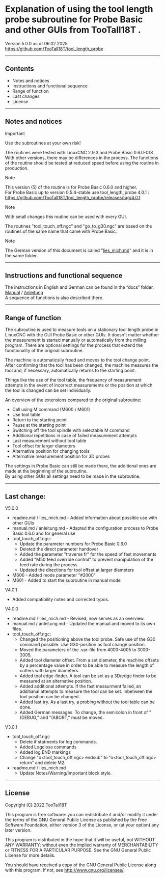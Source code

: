 # Explanation of using the tool length probe subroutine for Probe Basic and other GUIs from TooTall18T .  
Version 5.0.0 as of 06.02.2025  
https://github.com/TooTall18T/tool_length_probe

---
## Contents
- Notes and notices
- Instructions and functional sequence
- Range of function
- Last changes
- License

---
## Notes and notices
> [!IMPORTANT]
> Use the subroutines at your own risk!

The routines were tested with LinuxCNC 2.9.3 and Probe Basic 0.6.0-018 .
With other versions, there may be differences in the process.
The functions of the routine should be tested at reduced speed before using the routine in production.

> [!NOTE]
> This version (5) of the routine is for Probe Basic 0.6.0 and higher.  
> For Probe Basic up to version 0.5.4-stable use tool_length_probe 4.0.1 : https://github.com/TooTall18T/tool_length_probe/releases/tag/4.0.1

> [!NOTE]
> With small changes this routine can be used with every GUI.

The routines "tool_touch_off.ngc" and "go_to_g30.ngc" are based on the routines of the same name that came with Probe Basic.

> [!NOTE]
> The German version of this document is called "[lies_mich.md](lies_mich.md)" and it is in the same folder.

---
## Instructions and functional sequence
The instructions in English and German can be found in the “docs” folder.  
[Manual](./docs/manual.md) / [Anleitung](./docs/anleitung.md)  
A sequence of functions is also described there.

---
## Range of function
The subroutine is used to measure tools on a stationary tool length probe in LinuxCNC with the GUI Probe Basic or other GUIs.
It doesn't matter whether the measurement is started manually or automatically from the milling program. There are optional settings for the process that extend the functionality of the original subroutine.  
  
The machine is automatically freed and moves to the tool change point. After confirming that the tool has been changed, the machine measures the tool and, if necessary, automatically returns to the starting point.  
  
Things like the use of the tool table, the frequency of measurement attempts in the event of incorrect measurements or the position at which the tool is changed can be set individually.  
  
An overview of the extensions compared to the original subroutine:
- Call using M command (M600 / M601)
- Use tool table
- Return to the starting point
- Pause at the starting point
- Switching off the tool spindle with selectable M command
- Additional repetitions in case of failed measurement attempts
- Last measurement without tool table
- Tool offset for larger diameters
- Alternative position for changing tools
- Alternative measurement position for 3D probes
  
The settings in Probe Basic can still be made there, the additional ones are made at the beginning of the subroutine.  
By using other GUIs all settings need to be made in the subroutine.

---
## Last change:
V5.0.0
- readme.md / lies_mich.md - Added information about possible use with other GUIs
- manual.md / anleitung.md - Adapted the configuration process to Probe Basic 0.6.0 and for general use
- tool_touch_off.ngc:
    - Update the parameter numbers for Probe Basic 0.6.0
    - Deleted the direct parameter handover
    - Added the parameter "traverse fr" for the speed of fast movements
    - Added "M50 feed override control" to prevent manipulation of the feed rate during the process
    - Updated the directions for tool offset at larger diameters
- M600 - Added mode parameter "#2000"
- M601 - Added to start the subroutine in manual mode

V4.0.1
- Added compatibility notes and corrected typos.

V4.0.0
- readme.md / lies_mich.md - Revised, now serves as an overview.
- manual.md / anleitung.md - Updated the manual and moved to its own files.
- tool_touch_off.ngc:
    - Changed the positioning above the tool probe. Safe use of the G30 command possible. Use G30-position as tool change position.
    - Moved the parameters of the .var-file from 4000-4005 to 3000-3005.
    - Added tool diameter offset. From a set diameter, the machine offsets by a percentage value in order to be able to measure the length of cutters with larger diameters.
    - Added tool edge-finder. A tool can be set as a 3D/edge finder to be measured at an alternative position.
    - Added additional attempts. If the fast measurment failed, an additianal attempts to measure the tool can be set. Inbetween the tool position can be changed.
    - Added last try. As a last try, a probing without the tool table can be done.
    - Added German messages. To change, the semicolon in front of "(DEBUG," and "(ABORT," must be moved.

V3.0.1
- tool_touch_off.ngc
    - Delete if statments for log commands.
    - Added Logclose commands
    - Added log END markings
    - Change "o<tool_touch_off.ngc> endsub" to "o<tool_touch_off.ngc> return" and delete M2.
- readme.md / lies_mich.md
    - Update Notes/Warning/Important block style.
    

---
## License
Copyright (C) 2022 TooTall18T

This program is free software: you can redistribute it and/or modify
it under the terms of the GNU General Public License as published by
the Free Software Foundation, either version 3 of the License, or
(at your option) any later version.

This program is distributed in the hope that it will be useful,
but WITHOUT ANY WARRANTY; without even the implied warranty of
MERCHANTABILITY or FITNESS FOR A PARTICULAR PURPOSE. See the
GNU General Public License for more details.

You should have received a copy of the GNU General Public License
along with this program. If not, see <http://www.gnu.org/licenses/>.
